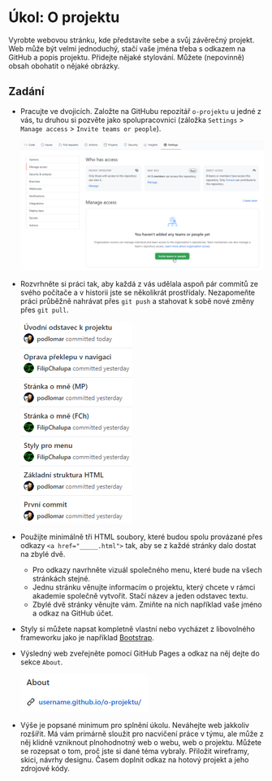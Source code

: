 # Úkol: O projektu

Vyrobte webovou stránku, kde představíte sebe a svůj závěrečný projekt. Web může být velmi jednoduchý, stačí vaše jména třeba s odkazem na GitHub a popis projektu. Přidejte nějaké stylování. Můžete (nepovinně) obsah obohatit o nějaké obrázky.

## Zadání

- Pracujte ve dvojicích. Založte na GitHubu repozitář `o-projektu` u jedné z vás, tu druhou si pozvěte jako spolupracovnici (záložka `Settings` > `Manage access` > `Invite teams or people`).

  ![pozvánka](./zadani/pozvanka.png)

- Rozvrhněte si práci tak, aby každá z vás udělala aspoň pár commitů ze svého počítače a v historii jste se několikrát prostřídaly. Nezapomeňte práci průběžně nahrávat přes `git push` a stahovat k sobě nové změny přes `git pull`.

  ![historie](./zadani/historie.png)

- Použijte minimálně tři HTML soubory, které budou spolu provázané přes odkazy `<a href="_____.html">` tak, aby se z každé stránky dalo dostat na zbylé dvě.

  - Pro odkazy navrhněte vizuál společného menu, které bude na všech stránkách stejné.
  - Jednu stránku věnujte informacím o projektu, který chcete v rámci akademie společně vytvořit. Stačí název a jeden odstavec textu.
  - Zbylé dvě stránky věnujte vám. Zmiňte na nich například vaše jméno a odkaz na GitHub účet.

- Styly si můžete napsat kompletně vlastní nebo vycházet z libovolného frameworku jako je například [Bootstrap](https://getbootstrap.com/).

- Výsledný web zveřejněte pomocí GitHub Pages a odkaz na něj dejte do sekce `About`.

  ![About](./zadani/about.png)

- Výše je popsané minimum pro splnění úkolu. Neváhejte web jakkoliv rozšířit. Má vám primárně sloužit pro nacvičení práce v týmu, ale může z něj klidně vzniknout plnohodnotný web o webu, web o projektu. Můžete se rozepsat o tom, proč jste si dané téma vybraly. Přiložit wireframy, skici, návrhy designu. Časem doplnit odkaz na hotový projekt a jeho zdrojové kódy.
